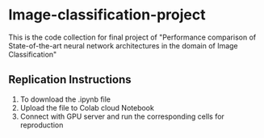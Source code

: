 # Image-classification-project
This is the code collection for final project of "Performance comparison of State-of-the-art neural network architectures in the domain of Image Classification"

## Replication Instructions
1. To download the .ipynb file
2. Upload the file to Colab cloud Notebook
3. Connect with GPU server and run the corresponding cells for reproduction
